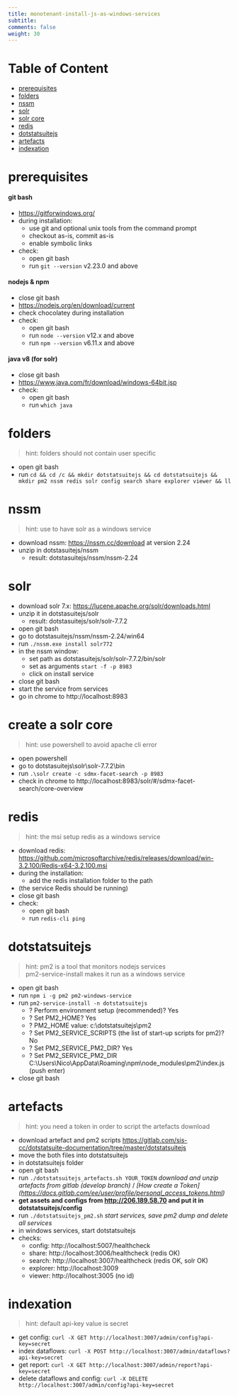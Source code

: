 ```yaml
---
title: monotenant-install-js-as-windows-services
subtitle: 
comments: false
weight: 30
---
```


# Table of Content
- [prerequisites](#prerequisites)
- [folders](#folders)
- [nssm](#nssm)
- [solr](#solr)
- [solr core](#solr-core)
- [redis](#redis)
- [dotstatsuitejs](#dotstatsuitejs)
- [artefacts](#artefacts)
- [indexation](#indexation)

# prerequisites
#### git bash
- https://gitforwindows.org/
- during installation:
  - use git and optional unix tools from the command prompt
  - checkout as-is, commit as-is
  - enable symbolic links
- check:
  - open git bash
  - run `git --version` v2.23.0 and above

#### nodejs & npm
- close git bash
- https://nodejs.org/en/download/current
- check chocolatey during installation
- check:
  - open git bash
  - run `node --version` v12.x and above
  - run `npm --version` v6.11.x and above

#### java v8 (for solr)
- close git bash
- https://www.java.com/fr/download/windows-64bit.jsp
- check:
  - open git bash
  - run `which java`

# folders
> hint: folders should not contain user specific

- open git bash
- run `cd && cd /c && mkdir dotstatsuitejs && cd dotstatsuitejs && mkdir pm2 nssm redis solr config search share explorer viewer && ll`

# nssm
> hint: use to have solr as a windows service

- download nssm: https://nssm.cc/download at version 2.24
- unzip in dotstasuitejs/nssm
  - result: dotstasuitejs/nssm/nssm-2.24

# solr
- download solr 7.x: https://lucene.apache.org/solr/downloads.html
- unzip it in dotstasuitejs/solr
  - result: dotstasuitejs/solr/solr-7.7.2
- open git bash
- go to dotstasuitejs/nssm/nssm-2.24/win64
- run `./nssm.exe install solr772`
- in the nssm window:
  - set path as dotstasuitejs/solr/solr-7.7.2/bin/solr
  - set as arguments `start -f -p 8983`
  - click on install service
- close git bash
- start the service from services
- go in chrome to http://localhost:8983

# create a solr core
> hint: use powershell to avoid apache cli error

- open powershell
- go to dotstasuitejs\solr\solr-7.7.2\bin
- run `.\solr create -c sdmx-facet-search -p 8983`
- check in chrome to http://localhost:8983/solr/#/sdmx-facet-search/core-overview

# redis
> hint: the msi setup redis as a windows service

- download redis: https://github.com/microsoftarchive/redis/releases/download/win-3.2.100/Redis-x64-3.2.100.msi
- during the installation:
  - add the redis installation folder to the path
- (the service Redis should be running)
- close git bash
- check:
  - open git bash
  - run `redis-cli ping`

# dotstatsuitejs
> hint: pm2 is a tool that monitors nodejs services  
> pm2-service-install makes it run as a windows service

- open git bash
- run `npm i -g pm2 pm2-windows-service`
- run `pm2-service-install -n dotstatsuitejs`
  - ? Perform environment setup (recommended)? Yes
  - ? Set PM2_HOME? Yes
  - ? PM2_HOME value: c:\dotstatsuitejs\pm2
  - ? Set PM2_SERVICE_SCRIPTS (the list of start-up scripts for pm2)? No
  - ? Set PM2_SERVICE_PM2_DIR? Yes
  - ? Set PM2_SERVICE_PM2_DIR C:\Users\Nico\AppData\Roaming\npm\node_modules\pm2\index.js (push enter)
- close git bash


# artefacts
> hint: you need a token in order to script the artefacts download
- download artefact and pm2 scripts https://gitlab.com/sis-cc/dotstatsuite-documentation/tree/master/dotstatsuitejs
- move the both files into dotstatsuitejs
- in dotstatsuitejs folder
- open git bash  
- run `./dotstatsuitejs_artefacts.sh YOUR_TOKEN` *download and unzip artefacts from gitlab (develop branch)* / *[How create a Token]  (https://docs.gitlab.com/ee/user/profile/personal_access_tokens.html)*  
- **get assets and configs from http://206.189.58.70 and put it in dotstatsuitejs/config**
- run `./dotstatsuitejs_pm2.sh` *start services, save pm2 dump and delete all services*
- in windows services, start dotstatsuitejs
- checks:
  - config: http://localhost:5007/healthcheck
  - share: http://localhost:3006/healthcheck (redis OK)
  - search: http://localhost:3007/healthcheck (redis OK, solr OK)
  - explorer: http://localhost:3009
  - viewer: http://localhost:3005 (no id)

# indexation
> hint: default api-key value is secret

- get config: `curl -X GET http://localhost:3007/admin/config?api-key=secret`
- index dataflows: `curl -X POST http://localhost:3007/admin/dataflows?api-key=secret`
- get report: `curl -X GET http://localhost:3007/admin/report?api-key=secret`
- delete dataflows and config: `curl -X DELETE http://localhost:3007/admin/config?api-key=secret`

